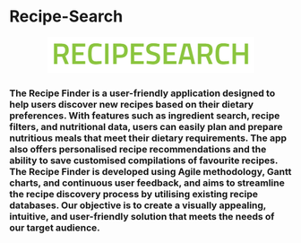 # Recipe-Search

<p align="center">
    <img src="RECIPESEARCH icon.png" alt="Recipe Search App">
</p>

### The Recipe Finder is a user-friendly application designed to help users discover new recipes based on their dietary preferences. With features such as ingredient search, recipe filters, and nutritional data, users can easily plan and prepare nutritious meals that meet their dietary requirements. The app also offers personalised recipe recommendations and the ability to save customised compilations of favourite recipes. The Recipe Finder is developed using Agile methodology, Gantt charts, and continuous user feedback, and aims to streamline the recipe discovery process by utilising existing recipe databases. Our objective is to create a visually appealing, intuitive, and user-friendly solution that meets the needs of our target audience.

